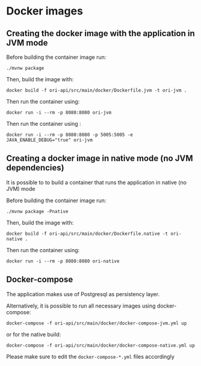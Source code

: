 # Docker images

## Creating the docker image with the application in JVM mode

Before building the container image run:
```shell script
./mvnw package
```

Then, build the image with:
```shell script
docker build -f ori-api/src/main/docker/Dockerfile.jvm -t ori-jvm .
```

Then run the container using:
```shell script
docker run -i --rm -p 8080:8080 ori-jvm
```

Then run the container using :
```shell script
docker run -i --rm -p 8080:8080 -p 5005:5005 -e JAVA_ENABLE_DEBUG="true" ori-jvm
```
## Creating a docker image in native mode (no JVM dependencies)

It is possible to to build a container that runs the application in native (no JVM) mode

Before building the container image run:

```shell script
./mvnw package -Pnative
```

Then, build the image with:

```shell script
docker build -f ori-api/src/main/docker/Dockerfile.native -t ori-native .
```

Then run the container using:

```shell script
docker run -i --rm -p 8080:8080 ori-native
```


## Docker-compose

The application makes use of Postgresql as persistency layer. 

Alternatively, it is possible to run all necessary images using docker-compose:

```shell script
docker-compose -f ori-api/src/main/docker/docker-compose-jvm.yml up
```

or for the native build:

```shell script
docker-compose -f ori-api/src/main/docker/docker-compose-native.yml up
```

Please make sure to edit the ```docker-compose-*.yml``` files accordingly
